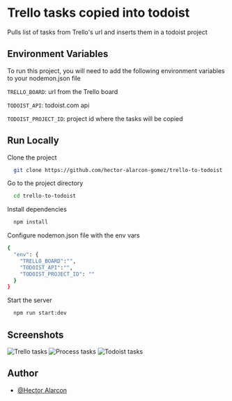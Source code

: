 # Trello tasks copied into todoist

Pulls list of tasks from Trello's url and inserts them in a todoist project

## Environment Variables

To run this project, you will need to add the following environment variables to your nodemon.json file

`TRELLO_BOARD`: url from the Trello board

`TODOIST_API`: todoist.com api

`TODOIST_PROJECT_ID`: project id where the tasks will be copied

## Run Locally

Clone the project

```bash
  git clone https://github.com/hector-alarcon-gomez/trello-to-todoist
```

Go to the project directory

```bash
  cd trello-to-todoist
```

Install dependencies

```bash
  npm install
```

Configure nodemon.json file with the env vars

```bash
{
  "env": {
    "TRELLO_BOARD":"",
    "TODOIST_API":"",
    "TODOIST_PROJECT_ID": ""
  }
}
```

Start the server

```bash
  npm run start:dev
```

## Screenshots

![Trello tasks]()
![Process tasks]()
![Todoist tasks]()

## Author

- [@Hector Alarcon](https://www.github.com/hector-alarcon-gomez)
